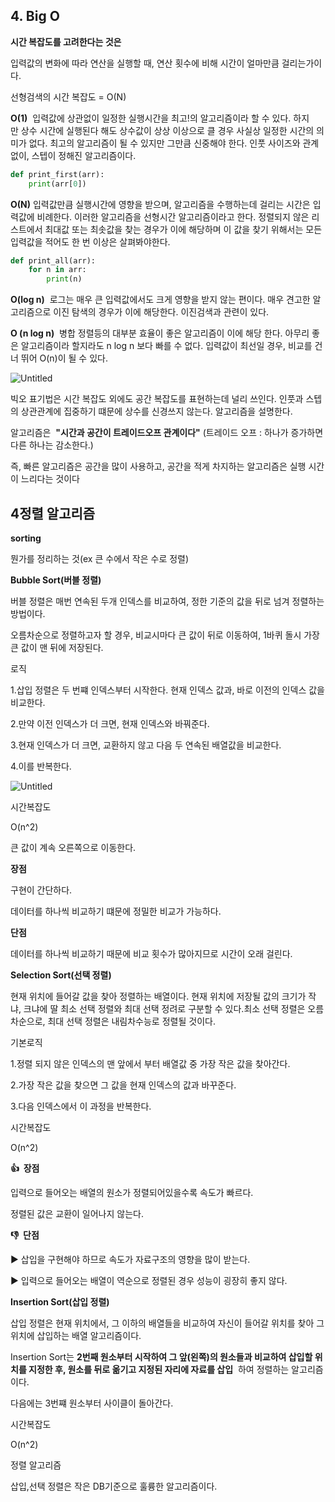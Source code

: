 ## 4. Big O

**시간 복잡도를 고려한다는 것은**

입력값의 변화에 따라 연산을 실행할 때, 연산 횟수에 비해 시간이 얼마만큼 걸리는가이다.

선형검색의 시간 복잡도 = O(N)

**O(1)**
 입력값에 상관없이 일정한 실행시간을 최고!의 알고리즘이라 할 수 있다. 하지만 상수 시간에 실행된다 해도 상수값이 상상 이상으로 클 경우 사실상 일정한 시간의 의미가 없다. 최고의 알고리즘이 될 수 있지만 그만큼 신중해야 한다. 인풋 사이즈와 관계없이, 스텝이 정해진 알고리즘이다.

```python
def print_first(arr):
    print(arr[0])
```

**O(N)**
입력값만큼 실행시간에 영향을 받으며, 알고리즘을 수행하는데 걸리는 시간은 입력값에 비례한다. 이러한 알고리즘을 선형시간 알고리즘이라고 한다. 정렬되지 않은 리스트에서 최대값 또는 최솟값을 찾는 경우가 이에 해당하며 이 값을 찾기 위해서는 모든 입력값을 적어도 한 번 이상은 살펴봐야한다.

```python
def print_all(arr):
    for n in arr:
        print(n)
```

**O(log n)**
 로그는 매우 큰 입력값에서도 크게 영향을 받지 않는 편이다. 매우 견고한 알고리즘으로 이진 탐색의 경우가 이에 해당한다. 이진검색과 관련이 있다.

**O (n log n)**
 병합 정렬등의 대부분 효율이 좋은 알고리즘이 이에 해당 한다. 아무리 좋은 알고리즘이라 할지라도 n log n 보다 빠를 수 없다. 입력값이 최선일 경우, 비교를 건너 뛰어 O(n)이 될 수 있다.

![Untitled](https://s3-us-west-2.amazonaws.com/secure.notion-static.com/001b6bfe-6c39-48f9-93b3-8e9aab33e4c1/Untitled.png)

빅오 표기법은 시간 복잡도 외에도 공간 복잡도를 표현하는데 널리 쓰인다. 인풋과 스텝의 상관관계에 집중하기 떄문에 상수를 신경쓰지 않는다. 알고리즘을 설명한다.

알고리즘은  **"시간과 공간이 트레이드오프 관계이다"** (트레이드 오프 : 하나가 증가하면 다른 하나는 감소한다.)

즉, 빠른 알고리즘은 공간을 많이 사용하고, 공간을 적게 차지하는 알고리즘은 실행 시간이 느리다는 것이다

## 4정렬 알고리즘

**sorting** 

뭔가를 정리하는 것(ex 큰 수에서 작은 수로 정렬)
 

**Bubble Sort(버블 정렬)**

버블 정렬은 매번 연속된 두개 인덱스를 비교하여, 정한 기준의 값을 뒤로 넘겨 정렬하는 방법이다.

오름차순으로 정렬하고자 할 경우, 비교시마다 큰 값이 뒤로 이동하여, 1바퀴 돌시 가장 큰 값이 맨 뒤에 저장된다.

로직

1.삽입 정렬은 두 번쨰 인덱스부터 시작한다. 현재 인덱스 값과, 바로 이전의 인덱스 값을 비교한다.

2.만약 이전 인덱스가 더 크면, 현재 인덱스와 바꿔준다.

3.현재 인덱스가 더 크면, 교환하지 않고 다음 두 연속된 배열값을 비교한다.

4.이를 반복한다.

![Untitled](https://s3-us-west-2.amazonaws.com/secure.notion-static.com/2b8f83d3-3ead-443c-9832-f64a58594dc6/Untitled.png)

 시간복잡도 

 O(n^2)

큰 값이 계속 오른쪽으로 이동한다.

**장점** 

구현이 간단하다.

데이터를 하나씩 비교하기 떄문에 정밀한 비교가 가능하다.

**단점**

데이터를 하나씩 비교하기 때문에 비교 횟수가 많아지므로 시간이 오래 걸린다.

**Selection Sort(선택 정렬)**

현재 위치에 들어갈 값을 찾아 정렬하는 배열이다. 현재 위치에 저장될 값의 크기가 작냐, 크냐에 딸 최소 선택 정렬와 최대 선택 정려로 구분할 수 있다.최소 선택 정렬은 오름차순으로, 최대 선택 정렬은 내림차수능로 정렬될 것이다.

기본로직 

1.정렬 되지 않은 인덱스의 맨 앞에서 부터 배열값 중 가장 작은 값을 찾아간다.

2.가장 작은 값을 찾으면 그 값을 현재 인덱스의 값과 바꾸준다.

3.다음 인덱스에서 이 과정을 반복한다.

시간복잡도 

 O(n^2)

**👍  장점**

입력으로 들어오는 배열의 원소가 정렬되어있을수록 속도가 빠르다.

정렬된 값은 교환이 일어나지 않는다.

**👎  단점**

▶️ 삽입을 구현해야 하므로 속도가 자료구조의 영향을 많이 받는다.

▶️ 입력으로 들어오는 배열이 역순으로 정렬된 경우 성능이 굉장히 좋지 않다.

**Insertion Sort(삽입 정렬)**

삽입 정렬은 현재 위치에서, 그 이하의 배열들을 비교하여 자신이 들어갈 위치를 찾아 그 위치에 삽입하는 배열 알고리즘이다.

Insertion Sort는 **2번째 원소부터 시작하여 그 앞(왼쪽)의 원소들과 비교하여 삽입할 위치를 지정한 후, 원소를 뒤로 옮기고 지정된 자리에 자료를 삽입**
 하여 정렬하는 알고리즘이다.

다음에는 3번쨰 원소부터 사이클이 돌아간다.

시간복잡도 

 O(n^2)

정렬 알고리즘 

삽입,선택 정렬은 작은 DB기준으로 훌륭한 알고리즘이다.
